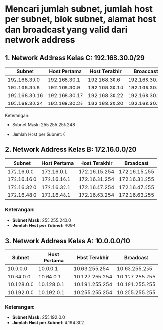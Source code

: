 # **Mencari jumlah subnet, jumlah host per subnet, blok subnet, alamat host dan broadcast yang valid dari network address**

## **1. Network Address Kelas C: 192.168.30.0/29**

| Subnet         | Host Pertama   | Host Terakhir  | Broadcast      |
|---------------|---------------|---------------|---------------|
| 192.168.30.0  | 192.168.30.1  | 192.168.30.6  | 192.168.30.7  |
| 192.168.30.8  | 192.168.30.9  | 192.168.30.14 | 192.168.30.15 |
| 192.168.30.16 | 192.168.30.17 | 192.168.30.22 | 192.168.30.23 |
| 192.168.30.24 | 192.168.30.25 | 192.168.30.30 | 192.168.30.31 |

Keterangan:

- Subnet Mask: 255.255.255.248

- Jumlah Host per Subnet: 6


## 2. Network Address Kelas B: 172.16.0.0/20

| Subnet         | Host Pertama   | Host Terakhir  | Broadcast      |
|---------------|---------------|---------------|---------------|
| 172.16.0.0    | 172.16.0.1    | 172.16.15.254 | 172.16.15.255 |
| 172.16.16.0   | 172.16.16.1   | 172.16.31.254 | 172.16.31.255 |
| 172.16.32.0   | 172.16.32.1   | 172.16.47.254 | 172.16.47.255 |
| 172.16.48.0   | 172.16.48.1   | 172.16.63.254 | 172.16.63.255 |

### Keterangan:
- **Subnet Mask:** 255.255.240.0
- **Jumlah Host per Subnet:** 4094


## 3. Network Address Kelas A: 10.0.0.0/10

| Subnet        | Host Pertama  | Host Terakhir  | Broadcast     |
|--------------|--------------|--------------|--------------|
| 10.0.0.0     | 10.0.0.1     | 10.63.255.254 | 10.63.255.255 |
| 10.64.0.0    | 10.64.0.1    | 10.127.255.254 | 10.127.255.255 |
| 10.128.0.0   | 10.128.0.1   | 10.191.255.254 | 10.191.255.255 |
| 10.192.0.0   | 10.192.0.1   | 10.255.255.254 | 10.255.255.255 |

### Keterangan:
- **Subnet Mask:** 255.192.0.0
- **Jumlah Host per Subnet:** 4.194.302
